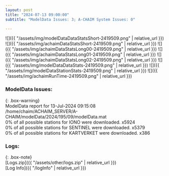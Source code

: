 ```yaml
---
layout: post
title: "2024-07-13 09:00:00"
subtitle: "ModelData Issues: 3; A-CHAIM System Issues: 0"

---
```


![]({{ "/assets/img/modelDataDataStatsShort-2419509.png" | relative_url }})
![]({{ "/assets/img/achaimDataStatsShort-2419509.png" | relative_url }})
![]({{ "/assets/img/achaimDataStatsLong00-2419509.png" | relative_url }})
![]({{ "/assets/img/achaimDataStatsLong01-2419509.png" | relative_url }})
![]({{ "/assets/img/achaimDataStatsLong02-2419509.png" | relative_url }})
![]({{ "/assets/img/modelDataDataStats-2419509.png" | relative_url }})
![]({{ "/assets/img/modelDataStationStats-2419509.png" | relative_url }})
![]({{ "/assets/img/achaimRunTime-2419509.png" | relative_url }})


### ModelData Issues:  
  
{: .box-warning}  
 ModelData report for 13-Jul-2024 09:15:08   
 /home/chaim/ACHAIM_SERVER/A-CHAIM/modelData/2024/195/09/modelData.mat   
 0% of all possible stations for IONO were downloaded. x5924   
 0% of all possible stations for SENTINEL were downloaded. x5379   
 0% of all possible stations for KARTVERKET were downloaded. x386   
  


### Logs:  
  
{: .box-note}  
[Logs.zip]({{ "/assets/other/logs.zip" | relative_url }})  
[Log Info]({{ "/logInfo" | relative_url }})  
